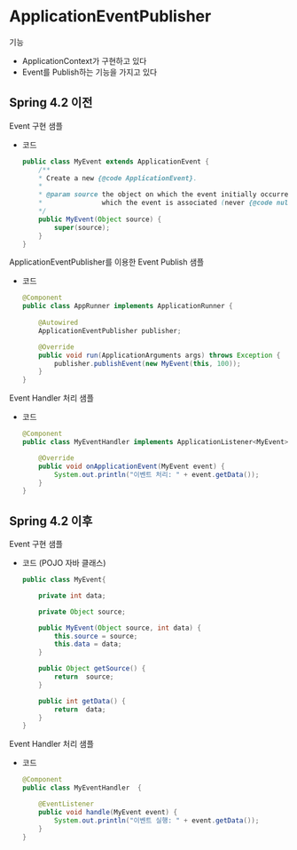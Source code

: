 # ApplicationEventPublisher

기능
- ApplicationContext가 구현하고 있다
- Event를 Publish하는 기능을 가지고 있다


## Spring 4.2 이전

Event 구현 샘플
- 코드
    ```java
    public class MyEvent extends ApplicationEvent {
        /**
        * Create a new {@code ApplicationEvent}.
        *
        * @param source the object on which the event initially occurred or with
        *               which the event is associated (never {@code null})
        */
        public MyEvent(Object source) {
            super(source);
        }
    }
    ```

ApplicationEventPublisher를 이용한 Event Publish 샘플
- 코드
    ```java
    @Component
    public class AppRunner implements ApplicationRunner {
        
        @Autowired
        ApplicationEventPublisher publisher;

        @Override
        public void run(ApplicationArguments args) throws Exception {
            publisher.publishEvent(new MyEvent(this, 100));
        }
    }
    ```

Event Handler 처리 샘플
- 코드
    ```java
    @Component 
    public class MyEventHandler implements ApplicationListener<MyEvent> {

        @Override
        public void onApplicationEvent(MyEvent event) {
            System.out.println("이벤트 처리: " + event.getData());
        }
    }
    ```


## Spring 4.2 이후
Event 구현 샘플
- 코드 (POJO 자바 클래스)
    ```java
    public class MyEvent{

        private int data;

        private Object source;

        public MyEvent(Object source, int data) {
            this.source = source;
            this.data = data;
        }

        public Object getSource() {
            return  source;
        }

        public int getData() {
            return  data;
        }
    }
    ```

Event Handler 처리 샘플
- 코드
    ```java
    @Component
    public class MyEventHandler  {

        @EventListener
        public void handle(MyEvent event) {
            System.out.println("이벤트 실행: " + event.getData());
        }
    }
    ```